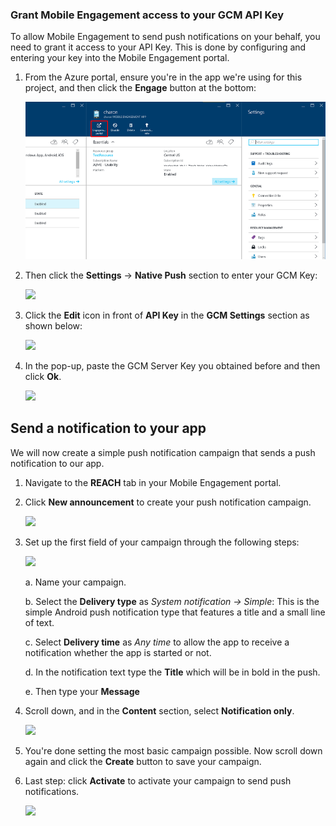 ### Grant Mobile Engagement access to your GCM API Key

To allow Mobile Engagement to send push notifications on your behalf, you need to grant it access to your API Key. This is done by configuring and entering your key into the Mobile Engagement portal.

1. From the Azure portal, ensure you're in the app we're using for this project, and then click the **Engage** button at the bottom:

    ![](./media/mobile-engagement-create-app-in-portal-new/engage-button.png)

2. Then click the **Settings** -> **Native Push** section to enter your GCM Key:

    ![](./media/mobile-engagement-android-send-push/engagement-portal.png)

3. Click the **Edit** icon in front of **API Key** in the **GCM Settings** section as shown below:

    ![](./media/mobile-engagement-android-send-push/native-push-settings.png)

4. In the pop-up, paste the GCM Server Key you obtained before and then click **Ok**.

    ![](./media/mobile-engagement-android-send-push/api-key.png)

## <a id="send"></a>Send a notification to your app

We will now create a simple push notification campaign that sends a push notification to our app.

1. Navigate to the **REACH** tab in your Mobile Engagement portal.

2. Click **New announcement** to create your push notification campaign.

    ![](./media/mobile-engagement-android-send-push/new-announcement.png)
3. Set up the first field of your campaign through the following steps:

    ![](./media/mobile-engagement-android-send-push/campaign-first-params.png)

    a. Name your campaign.

    b. Select the **Delivery type** as *System notification -> Simple*: This is the simple Android push notification type that features a title and a small line of text.

    c. Select **Delivery time** as *Any time* to allow the app to receive a notification whether the app is started or not.

    d. In the notification text type the **Title** which will be in bold in the push.

    e. Then type your **Message**
4. Scroll down, and in the **Content** section, select **Notification only**.

    ![](./media/mobile-engagement-android-send-push/campaign-content.png)
5. You're done setting the most basic campaign possible. Now scroll down again and click the **Create** button to save your campaign.
6. Last step: click **Activate** to activate your campaign to send push notifications.
   
    ![](./media/mobile-engagement-android-send-push/campaign-activate.png)

